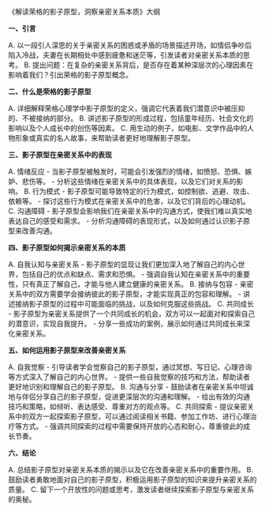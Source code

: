《解读荣格的影子原型，洞察亲密关系本质》大纲

**一、引言**

A. 以一段引人深思的关于亲密关系的困惑或矛盾的场景描述开场，如情侣争吵后陷入冷战，夫妻在长期相处中感到疲惫和迷茫等，引发读者对亲密关系本质的思考。
B. 提出问题：在复杂的亲密关系背后，是否存在着某种深层次的心理因素在影响着我们？引出荣格的影子原型概念。

**二、什么是荣格的影子原型**

A. 详细解释荣格心理学中影子原型的定义，强调它代表着我们潜意识中被压抑的、不被接纳的部分。
B. 讲述影子原型的形成过程，包括童年经历、社会文化的影响以及个人成长中的创伤等因素。
C. 用生动的例子，如电影、文学作品中的人物形象或真实的名人故事，来帮助读者更好地理解影子原型。

**三、影子原型在亲密关系中的表现**

A. 情绪反应
    - 当影子原型被触发时，可能会引发强烈的情绪，如愤怒、恐惧、嫉妒、悲伤等。
    - 分析这些情绪在亲密关系中的具体表现，以及它们对关系的影响。
B. 行为模式
    - 影子原型可能导致特定的行为模式，如控制欲、逃避、攻击、依赖等。
    - 探讨这些行为模式在亲密关系中的危害，以及它们背后的心理动机。
C. 沟通障碍
    - 影子原型会影响我们在亲密关系中的沟通方式，使我们难以真实地表达自己的感受和需求。
    - 分析沟通障碍的表现形式，以及如何通过认识影子原型来改善沟通。

**四、影子原型如何揭示亲密关系的本质**

A. 自我认知与亲密关系
    - 影子原型的显现让我们更加深入地了解自己的内心世界，包括自己的优点和缺点、需求和恐惧。
    - 强调自我认知在亲密关系中的重要性，只有真正了解自己，才能与他人建立健康的亲密关系。
B. 接纳与包容
    - 亲密关系中的双方需要学会接纳彼此的影子原型，才能实现真正的包容和理解。
    - 讲述接纳影子原型的过程中可能面临的挑战，以及如何克服这些挑战。
C. 共同成长
    - 影子原型为亲密关系提供了一个共同成长的机会，双方可以一起面对和探索自己的潜意识，实现自我提升。
    - 分享一些成功的案例，展示如何通过共同成长来深化亲密关系。

**五、如何运用影子原型来改善亲密关系**

A. 自我觉察
    - 引导读者学会觉察自己的影子原型，通过冥想、写日记、心理咨询等方式深入了解自己的内心世界。
    - 提供一些自我觉察的技巧和方法，帮助读者更好地识别和理解自己的影子原型。
B. 沟通与分享
    - 鼓励读者在亲密关系中坦诚地与伴侣分享自己的影子原型，促进更深层次的沟通和理解。
    - 给出有效的沟通技巧和策略，如倾听、表达感受、尊重对方的观点等。
C. 共同探索
    - 提议亲密关系中的双方一起探索影子原型，可以通过阅读相关书籍、参加工作坊、进行心理治疗等方式。
    - 强调共同探索的过程中需要保持开放的心态和耐心，尊重彼此的成长节奏。

**六、结论**

A. 总结影子原型对亲密关系本质的揭示以及它在改善亲密关系中的重要作用。
B. 鼓励读者勇敢地面对自己的影子原型，积极运用影子原型的知识来提升亲密关系的质量。
C. 留下一个开放性的问题或思考，激发读者继续探索影子原型与亲密关系的奥秘。
